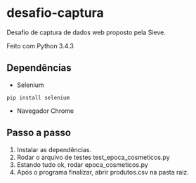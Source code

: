 # desafio-captura
Desafio de captura de dados web proposto pela Sieve.

Feito com Python 3.4.3

## Dependências
- Selenium
```
pip install selenium
```
- Navegador Chrome

## Passo a passo
1. Instalar as dependências.
2. Rodar o arquivo de testes test_epoca_cosmeticos.py
3. Estando tudo ok, rodar epoca_cosmeticos.py
5. Após o programa finalizar, abrir produtos.csv na pasta raiz.
